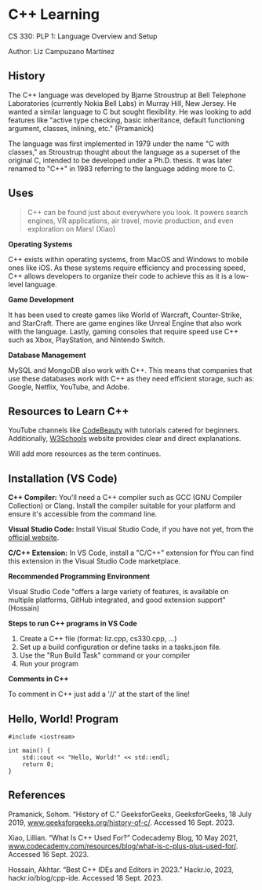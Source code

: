 # C++ Learning
CS 330: PLP 1: Language Overview and Setup

Author: Liz Campuzano Martínez

## History
The C++ language was developed by Bjarne Stroustrup at Bell Telephone Laboratories (currently Nokia Bell Labs) in Murray Hill, New Jersey. He wanted a similar language to C but sought flexibility. He was looking to add features like "active type checking, basic inheritance, default functioning argument, classes, inlining, etc." (Pramanick)

The language was first implemented in 1979 under the name "C with classes," as Stroustrup thought about the language as a superset of the original C, intended to be developed under a Ph.D. thesis. It was later renamed to "C++" in 1983 referring to the language adding more to C.

## Uses
> C++ can be found just about everywhere you look. It powers search engines, VR applications, air travel, movie production, and even exploration on Mars! (Xiao)

**Operating Systems**

C++ exists within operating systems, from MacOS and Windows to mobile ones like iOS. As these systems require efficiency and processing speed, C++ allows developers to organize their code to achieve this as it is a low-level language.

**Game Development**

It has been used to create games like World of Warcraft, Counter-Strike, and StarCraft. There are game engines like Unreal Engine that also work with the language. Lastly, gaming consoles that require speed use C++ such as Xbox, PlayStation, and Nintendo Switch.

**Database Management**

MySQL and MongoDB also work with C++. This means that companies that use these databases work with C++ as they need efficient storage, such as: Google, Netflix, YouTube, and Adobe. 

## Resources to Learn C++

YouTube channels like [CodeBeauty](https://www.youtube.com/@CodeBeauty/playlists) with tutorials catered for beginners.
Additionally, [W3Schools](https://www.w3schools.com/cpp/) website provides clear and direct explanations.

Will add more resources as the term continues.

## Installation (VS Code)

**C++ Compiler:** You'll need a C++ compiler such as GCC (GNU Compiler Collection) or Clang. Install the compiler suitable for your platform and ensure it's accessible from the command line.

**Visual Studio Code:** Install Visual Studio Code, if you have not yet, from the [official website](https://code.visualstudio.com/).

**C/C++ Extension:** In VS Code, install a "C/C++" extension for fYou can find this extension in the Visual Studio Code marketplace.


**Recommended Programming Environment**

Visual Studio Code "offers a large variety of features, is available on multiple platforms, GitHub integrated, and good extension support" (Hossain)

**Steps to run C++ programs in VS Code**

1. Create a C++ file (format: liz.cpp, cs330.cpp, ...)
1. Set up a build configuration or define tasks in a tasks.json file.
1. Use the "Run Build Task" command or your compiler
1. Run your program

**Comments in C++**

To comment in C++ just add a '//' at the start of the line!

## Hello, World! Program
```
#include <iostream>

int main() {
    std::cout << "Hello, World!" << std::endl;
    return 0;
}
```
 
## References

Pramanick, Sohom. “History of C.” GeeksforGeeks, GeeksforGeeks, 18 July 2019, www.geeksforgeeks.org/history-of-c/. Accessed 16 Sept. 2023.

Xiao, Lillian. “What Is C++ Used For?” Codecademy Blog, 10 May 2021, www.codecademy.com/resources/blog/what-is-c-plus-plus-used-for/. Accessed 16 Sept. 2023.

Hossain, Akhtar. “Best C++ IDEs and Editors in 2023.” Hackr.io, 2023, hackr.io/blog/cpp-ide. Accessed 18 Sept. 2023.

‌
